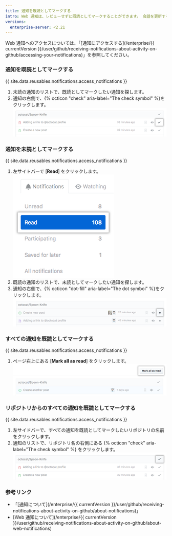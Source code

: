 ```yaml
---
title: 通知を既読としてマークする
intro: Web 通知は、レビューせずに既読としてマークすることができます。 会話を更新すると、新しい通知が届きます。 既読の会話を未読とマークすることもできるので、後からでも簡単に見つけることができます。
versions:
  enterprise-server: <2.21
---
```


Web 通知へのアクセスについては、「[通知にアクセスする](/enterprise/{{ currentVersion }}/user/github/receiving-notifications-about-activity-on-github/accessing-your-notifications)」を参照してください。

### 通知を既読としてマークする

{{ site.data.reusables.notifications.access_notifications }}
1. 未読の通知のリストで、既読としてマークしたい通知を探します。
1. 通知の右側で、{% octicon "check" aria-label="The check symbol" %}をクリックします。 ![1 つの通知を既読としてマークするボタン](/assets/images/help/notifications/notifications_mark_individual_as_read.png)

### 通知を未読としてマークする

{{ site.data.reusables.notifications.access_notifications }}
1. 左サイトバーで [**Read**] をクリックします。 ![すべての通知のボタン](/assets/images/help/notifications/sidebar_read_notifications.png)
1. 既読の通知のリストで、未読としてマークしたい通知を探します。
1. 通知の右側で、{% octicon "dot-fill" aria-label="The dot symbol" %}をクリックします。 ![通知を既読としてマークするボタン](/assets/images/help/notifications/notifications_mark_individual_as_unread.png)

### すべての通知を既読としてマークする

{{ site.data.reusables.notifications.access_notifications }}
1. ページ右上にある [**Mark all as read**] をクリックします。 ![すべての通知を既読としてマークするボタン](/assets/images/help/notifications/notifications_mark_all_as_read.png)

### リポジトリからのすべての通知を既読としてマークする

{{ site.data.reusables.notifications.access_notifications }}
1. 左サイドバーで、すべての通知を既読としてマークしたいリポジトリの名前をクリックします。
1. 通知のリストで、リポジトリ名の右側にある {% octicon "check" aria-label="The check symbol" %} をクリックします。 ![リポジトリからのすべての通知を既読としてマークするボタン](/assets/images/help/notifications/notifications_repositories_mark_all_as_read.png)

### 参考リンク

- 「[通知について](/enterprise/{{ currentVersion }}/user/github/receiving-notifications-about-activity-on-github/about-notifications)」
- [Web 通知について](/enterprise/{{ currentVersion }}/user/github/receiving-notifications-about-activity-on-github/about-web-notifications)
